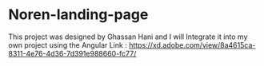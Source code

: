 # Noren-landing-page
This project was designed by Ghassan Hani and I will Integrate it into my own project using the Angular
Link : https://xd.adobe.com/view/8a4615ca-8311-4e76-4d36-7d391e988660-fc77/

